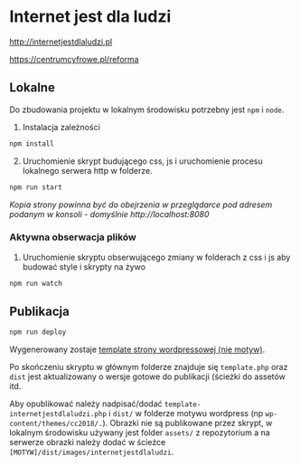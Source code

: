 # Internet jest dla ludzi

http://internetjestdlaludzi.pl

https://centrumcyfrowe.pl/reforma

## Lokalne

Do zbudowania projektu w lokalnym środowisku potrzebny jest `npm` i `node`.

1. Instalacja zależności
```sh
npm install
```

2. Uruchomienie skrypt budującego css, js i uruchomienie procesu lokalnego serwera http w folderze.
```sh
npm run start
```

*Kopia strony powinna być do obejrzenia w przeglądarce pod adresem podanym w konsoli - domyślnie http://localhost:8080*

### Aktywna obserwacja plików

1. Uruchomienie skryptu obserwującego zmiany w folderach z css i js aby budować style i skrypty na żywo
```sh
npm run watch
```

## Publikacja

```sh
npm run deploy
```

Wygenerowany zostaje [template strony wordpressowej (nie motyw)](https://developer.wordpress.org/themes/template-files-section/page-template-files/).

Po skończeniu skryptu w głównym folderze znajduje się `template.php` oraz `dist` jest aktualizowany o wersje gotowe do publikacji (ścieżki do assetów itd. 

Aby opublikować należy nadpisać/dodać `template-internetjestdlaludzi.php` i `dist/` w folderze motywu wordpress (np `wp-content/themes/cc2018/.`). Obrazki nie są publikowane przez skrypt, w lokalnym środowisku używany jest folder `assets/` z repozytorium a na serwerze obrazki należy dodać w ścieżce `[MOTYW]/dist/images/internetjestdlaludzi`. 
